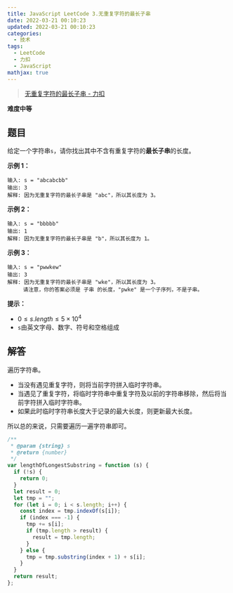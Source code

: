 ```yaml
---
title: JavaScript LeetCode 3.无重复字符的最长子串
date: 2022-03-21 00:10:23
updated: 2022-03-21 00:10:23
categories:
  - 技术
tags:
  - LeetCode
  - 力扣
  - JavaScript
mathjax: true
---
```


> [无重复字符的最长子串 - 力扣](https://leetcode-cn.com/problems/longest-substring-without-repeating-characters/)

**难度中等**

<!--more-->

## 题目

给定一个字符串`s`，请你找出其中不含有重复字符的**最长子串**的长度。

**示例 1：**

```
输入: s = "abcabcbb"
输出: 3
解释: 因为无重复字符的最长子串是 "abc"，所以其长度为 3。
```

**示例 2：**

```
输入: s = "bbbbb"
输出: 1
解释: 因为无重复字符的最长子串是 "b"，所以其长度为 1。
```

**示例 3：**

```
输入: s = "pwwkew"
输出: 3
解释: 因为无重复字符的最长子串是 "wke"，所以其长度为 3。
     请注意，你的答案必须是 子串 的长度，"pwke" 是一个子序列，不是子串。
```

**提示：**

- $0 \leq s.length \leq 5 \times 10^4$
- `s`由英文字母、数字、符号和空格组成

## 解答

遍历字符串。

- 当没有遇见重复字符，则将当前字符拼入临时字符串。
- 当遇见了重复字符，将临时字符串中重复字符及以前的字符串移除，然后将当前字符拼入临时字符串。
- 如果此时临时字符串长度大于记录的最大长度，则更新最大长度。

所以总的来说，只需要遍历一遍字符串即可。

```js
/**
 * @param {string} s
 * @return {number}
 */
var lengthOfLongestSubstring = function (s) {
  if (!s) {
    return 0;
  }
  let result = 0;
  let tmp = "";
  for (let i = 0; i < s.length; i++) {
    const index = tmp.indexOf(s[i]);
    if (index === -1) {
      tmp += s[i];
      if (tmp.length > result) {
        result = tmp.length;
      }
    } else {
      tmp = tmp.substring(index + 1) + s[i];
    }
  }
  return result;
};
```
